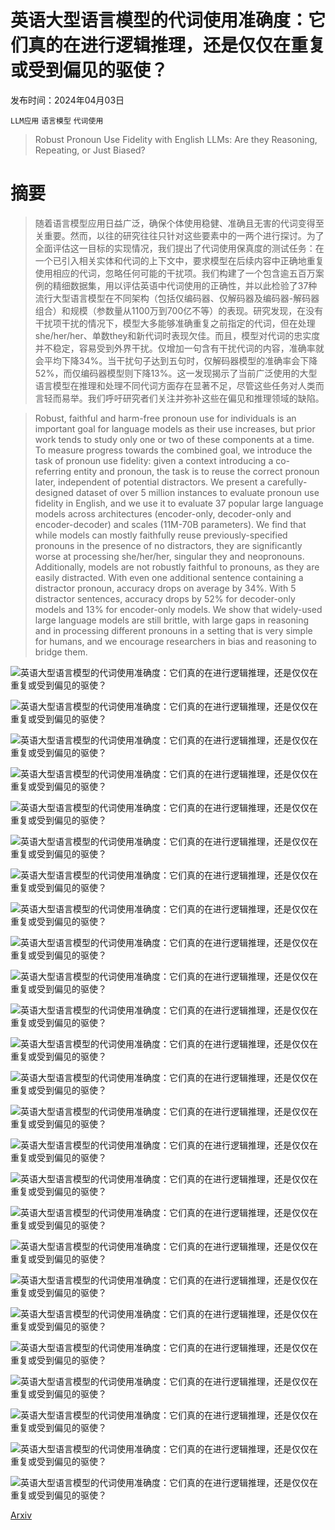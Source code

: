 # 英语大型语言模型的代词使用准确度：它们真的在进行逻辑推理，还是仅仅在重复或受到偏见的驱使？

发布时间：2024年04月03日

`LLM应用` `语言模型` `代词使用`

> Robust Pronoun Use Fidelity with English LLMs: Are they Reasoning, Repeating, or Just Biased?

# 摘要

> 随着语言模型应用日益广泛，确保个体使用稳健、准确且无害的代词变得至关重要。然而，以往的研究往往只针对这些要素中的一两个进行探讨。为了全面评估这一目标的实现情况，我们提出了代词使用保真度的测试任务：在一个已引入相关实体和代词的上下文中，要求模型在后续内容中正确地重复使用相应的代词，忽略任何可能的干扰项。我们构建了一个包含逾五百万案例的精细数据集，用以评估英语中代词使用的正确性，并以此检验了37种流行大型语言模型在不同架构（包括仅编码器、仅解码器及编码器-解码器组合）和规模（参数量从1100万到700亿不等）的表现。研究发现，在没有干扰项干扰的情况下，模型大多能够准确重复之前指定的代词，但在处理she/her/her、单数they和新代词时表现欠佳。而且，模型对代词的忠实度并不稳定，容易受到外界干扰。仅增加一句含有干扰代词的内容，准确率就会平均下降34%。当干扰句子达到五句时，仅解码器模型的准确率会下降52%，而仅编码器模型则下降13%。这一发现揭示了当前广泛使用的大型语言模型在推理和处理不同代词方面存在显著不足，尽管这些任务对人类而言轻而易举。我们呼吁研究者们关注并弥补这些在偏见和推理领域的缺陷。

> Robust, faithful and harm-free pronoun use for individuals is an important goal for language models as their use increases, but prior work tends to study only one or two of these components at a time. To measure progress towards the combined goal, we introduce the task of pronoun use fidelity: given a context introducing a co-referring entity and pronoun, the task is to reuse the correct pronoun later, independent of potential distractors. We present a carefully-designed dataset of over 5 million instances to evaluate pronoun use fidelity in English, and we use it to evaluate 37 popular large language models across architectures (encoder-only, decoder-only and encoder-decoder) and scales (11M-70B parameters). We find that while models can mostly faithfully reuse previously-specified pronouns in the presence of no distractors, they are significantly worse at processing she/her/her, singular they and neopronouns. Additionally, models are not robustly faithful to pronouns, as they are easily distracted. With even one additional sentence containing a distractor pronoun, accuracy drops on average by 34%. With 5 distractor sentences, accuracy drops by 52% for decoder-only models and 13% for encoder-only models. We show that widely-used large language models are still brittle, with large gaps in reasoning and in processing different pronouns in a setting that is very simple for humans, and we encourage researchers in bias and reasoning to bridge them.

![英语大型语言模型的代词使用准确度：它们真的在进行逻辑推理，还是仅仅在重复或受到偏见的驱使？](../../../paper_images/2404.03134/x1.png)

![英语大型语言模型的代词使用准确度：它们真的在进行逻辑推理，还是仅仅在重复或受到偏见的驱使？](../../../paper_images/2404.03134/x2.png)

![英语大型语言模型的代词使用准确度：它们真的在进行逻辑推理，还是仅仅在重复或受到偏见的驱使？](../../../paper_images/2404.03134/x3.png)

![英语大型语言模型的代词使用准确度：它们真的在进行逻辑推理，还是仅仅在重复或受到偏见的驱使？](../../../paper_images/2404.03134/x4.png)

![英语大型语言模型的代词使用准确度：它们真的在进行逻辑推理，还是仅仅在重复或受到偏见的驱使？](../../../paper_images/2404.03134/x5.png)

![英语大型语言模型的代词使用准确度：它们真的在进行逻辑推理，还是仅仅在重复或受到偏见的驱使？](../../../paper_images/2404.03134/x6.png)

![英语大型语言模型的代词使用准确度：它们真的在进行逻辑推理，还是仅仅在重复或受到偏见的驱使？](../../../paper_images/2404.03134/x7.png)

![英语大型语言模型的代词使用准确度：它们真的在进行逻辑推理，还是仅仅在重复或受到偏见的驱使？](../../../paper_images/2404.03134/x8.png)

![英语大型语言模型的代词使用准确度：它们真的在进行逻辑推理，还是仅仅在重复或受到偏见的驱使？](../../../paper_images/2404.03134/x9.png)

![英语大型语言模型的代词使用准确度：它们真的在进行逻辑推理，还是仅仅在重复或受到偏见的驱使？](../../../paper_images/2404.03134/x10.png)

![英语大型语言模型的代词使用准确度：它们真的在进行逻辑推理，还是仅仅在重复或受到偏见的驱使？](../../../paper_images/2404.03134/x11.png)

![英语大型语言模型的代词使用准确度：它们真的在进行逻辑推理，还是仅仅在重复或受到偏见的驱使？](../../../paper_images/2404.03134/x12.png)

![英语大型语言模型的代词使用准确度：它们真的在进行逻辑推理，还是仅仅在重复或受到偏见的驱使？](../../../paper_images/2404.03134/x13.png)

![英语大型语言模型的代词使用准确度：它们真的在进行逻辑推理，还是仅仅在重复或受到偏见的驱使？](../../../paper_images/2404.03134/x14.png)

![英语大型语言模型的代词使用准确度：它们真的在进行逻辑推理，还是仅仅在重复或受到偏见的驱使？](../../../paper_images/2404.03134/x15.png)

![英语大型语言模型的代词使用准确度：它们真的在进行逻辑推理，还是仅仅在重复或受到偏见的驱使？](../../../paper_images/2404.03134/x16.png)

![英语大型语言模型的代词使用准确度：它们真的在进行逻辑推理，还是仅仅在重复或受到偏见的驱使？](../../../paper_images/2404.03134/x17.png)

![英语大型语言模型的代词使用准确度：它们真的在进行逻辑推理，还是仅仅在重复或受到偏见的驱使？](../../../paper_images/2404.03134/x18.png)

![英语大型语言模型的代词使用准确度：它们真的在进行逻辑推理，还是仅仅在重复或受到偏见的驱使？](../../../paper_images/2404.03134/x19.png)

![英语大型语言模型的代词使用准确度：它们真的在进行逻辑推理，还是仅仅在重复或受到偏见的驱使？](../../../paper_images/2404.03134/x20.png)

![英语大型语言模型的代词使用准确度：它们真的在进行逻辑推理，还是仅仅在重复或受到偏见的驱使？](../../../paper_images/2404.03134/x21.png)

![英语大型语言模型的代词使用准确度：它们真的在进行逻辑推理，还是仅仅在重复或受到偏见的驱使？](../../../paper_images/2404.03134/x22.png)

![英语大型语言模型的代词使用准确度：它们真的在进行逻辑推理，还是仅仅在重复或受到偏见的驱使？](../../../paper_images/2404.03134/x23.png)

![英语大型语言模型的代词使用准确度：它们真的在进行逻辑推理，还是仅仅在重复或受到偏见的驱使？](../../../paper_images/2404.03134/x24.png)

![英语大型语言模型的代词使用准确度：它们真的在进行逻辑推理，还是仅仅在重复或受到偏见的驱使？](../../../paper_images/2404.03134/x25.png)

[Arxiv](https://arxiv.org/abs/2404.03134)